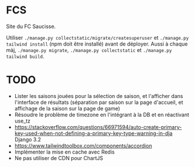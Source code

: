 # FCS

Site du FC Saucisse.

Utiliser `./manage.py collectstatic/migrate/createsuperuser` et `./manage.py tailwind install` (npm doit être installé) avant de déployer. Aussi à chaque màj, `./manage.py migrate`, `./manage.py collectstatic` et `./manage.py tailwind build`.

# TODO

* Lister les saisons jouées pour la sélection de saison, et l'afficher dans l'interface de résultats (séparation par saison sur la page d'accueil, et affichage de la saison sur la page de game)
* Résoudre le problème de timezone en l'intégrant à la DB et en réactivant use_tz
* https://stackoverflow.com/questions/66971594/auto-create-primary-key-used-when-not-defining-a-primary-key-type-warning-in-dja Django 3.2
* https://www.tailwindtoolbox.com/components/accordion
* Implémenter la mise en cache avec Redis
* Ne pas utiliser de CDN pour ChartJS
